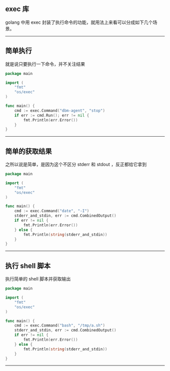 ## exec 库
golang 中用 exec 封装了执行命令的功能，就用法上来看可以分成如下几个场景。

---

## 简单执行
就是说只要执行一下命令，并不关注结果
```go
package main

import (
	"fmt"
	"os/exec"
)

func main() {
	cmd := exec.Command("dbm-agent", "stop")
	if err := cmd.Run(); err != nil {
		fmt.Println(err.Error())
	}
}
```

---

## 简单的获取结果
之所以说是简单，是因为这个不区分 stderr 和 stdout ，反正都给它拿到
```go
package main

import (
	"fmt"
	"os/exec"
)

func main() {
	cmd := exec.Command("date", "-I")
	stderr_and_stdin, err := cmd.CombinedOutput()
	if err != nil {
		fmt.Println(err.Error())
	} else {
		fmt.Println(string(stderr_and_stdin))
	}
}
```

---

## 执行 shell 脚本
执行简单的 shell 脚本并获取输出
```go
package main

import (
	"fmt"
	"os/exec"
)

func main() {
	cmd := exec.Command("bash", "/tmp/a.sh")
	stderr_and_stdin, err := cmd.CombinedOutput()
	if err != nil {
		fmt.Println(err.Error())
	} else {
		fmt.Println(string(stderr_and_stdin))
	}
}
```

---